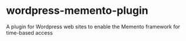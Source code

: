 # wordpress-memento-plugin
A plugin for Wordpress web sites to enable the Memento framework for time-based access

